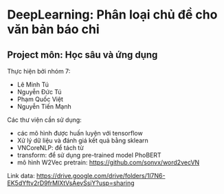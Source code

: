 # DeepLearning: Phân loại chủ đề cho văn bản báo chi
## Project môn: Học sâu và ứng dụng
Thực hiện bởi nhóm 7:
- Lê Minh Tú
- Nguyễn Đức Tú
- Phạm Quốc Việt
- Nguyễn Tiến Mạnh

Các thư viện cần sử dụng:
- các mô hình được huấn luyện với tensorflow
-  Xử lý dữ liệu và đánh giá kết quả bằng sklearn
- VNCoreNLP: để tách từ
- transform: để sử dụng pre-trained model PhoBERT
- mô hình W2Vec pretrain: https://github.com/sonvx/word2vecVN

Link data: https://drive.google.com/drive/folders/1l7N6-EK5dYftv2rD9frMlXtVsAevSsiY?usp=sharing
